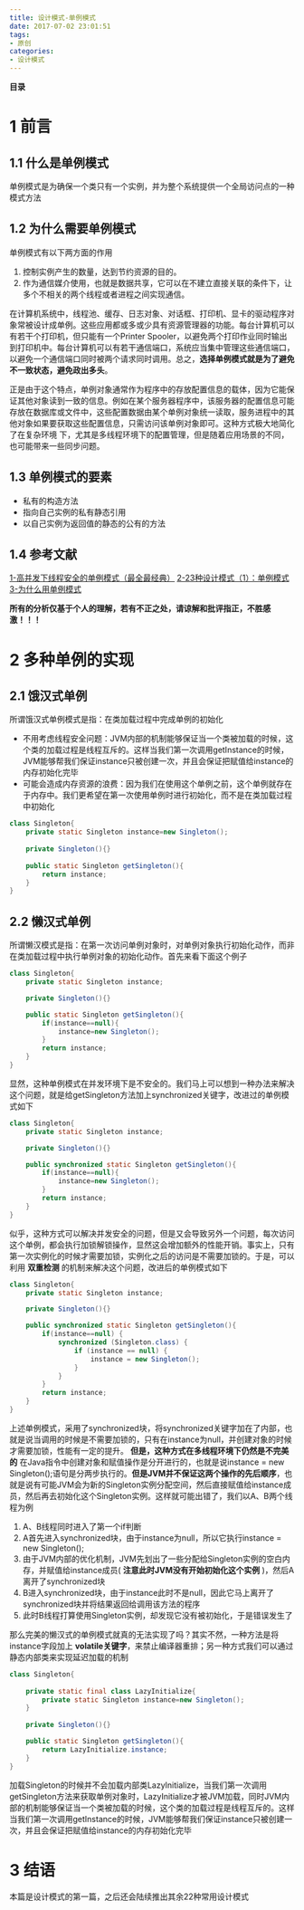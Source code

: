 ```yaml
---
title: 设计模式-单例模式
date: 2017-07-02 23:01:51
tags:
- 原创
categories:
- 设计模式
---
```


__目录__

<!-- toc -->
<!--more-->

# 1 前言

## 1.1 什么是单例模式

单例模式是为确保一个类只有一个实例，并为整个系统提供一个全局访问点的一种模式方法

## 1.2 为什么需要单例模式

单例模式有以下两方面的作用

1. 控制实例产生的数量，达到节约资源的目的。
2. 作为通信媒介使用，也就是数据共享，它可以在不建立直接关联的条件下，让多个不相关的两个线程或者进程之间实现通信。

在计算机系统中，线程池、缓存、日志对象、对话框、打印机、显卡的驱动程序对象常被设计成单例。这些应用都或多或少具有资源管理器的功能。每台计算机可以有若干个打印机，但只能有一个Printer Spooler，以避免两个打印作业同时输出到打印机中。每台计算机可以有若干通信端口，系统应当集中管理这些通信端口，以避免一个通信端口同时被两个请求同时调用。总之，__选择单例模式就是为了避免不一致状态，避免政出多头__。

正是由于这个特点，单例对象通常作为程序中的存放配置信息的载体，因为它能保证其他对象读到一致的信息。例如在某个服务器程序中，该服务器的配置信息可能存放在数据库或文件中，这些配置数据由某个单例对象统一读取，服务进程中的其他对象如果要获取这些配置信息，只需访问该单例对象即可。这种方式极大地简化了在复杂环境 下，尤其是多线程环境下的配置管理，但是随着应用场景的不同，也可能带来一些同步问题。
    
## 1.3 单例模式的要素

* 私有的构造方法
* 指向自己实例的私有静态引用
* 以自己实例为返回值的静态的公有的方法

## 1.4 参考文献

[1-高并发下线程安全的单例模式（最全最经典）](http://blog.csdn.net/cselmu9/article/details/51366946)
[2-23种设计模式（1）：单例模式](http://blog.csdn.net/zhengzhb/article/details/7331369)
[3-为什么用单例模式](http://blog.csdn.net/yn49782026/article/details/7732651)

__所有的分析仅基于个人的理解，若有不正之处，请谅解和批评指正，不胜感激！！！__

# 2 多种单例的实现

## 2.1 饿汉式单例

所谓饿汉式单例模式是指：在类加载过程中完成单例的初始化

* 不用考虑线程安全问题：JVM内部的机制能够保证当一个类被加载的时候，这个类的加载过程是线程互斥的。这样当我们第一次调用getInstance的时候，JVM能够帮我们保证instance只被创建一次，并且会保证把赋值给instance的内存初始化完毕
* 可能会造成内存资源的浪费：因为我们在使用这个单例之前，这个单例就存在于内存中。我们更希望在第一次使用单例时进行初始化，而不是在类加载过程中初始化
```Java
class Singleton{
    private static Singleton instance=new Singleton();
    
    private Singleton(){}
    
    public static Singleton getSingleton(){
        return instance;
    }
}
```

## 2.2 懒汉式单例

所谓懒汉模式是指：在第一次访问单例对象时，对单例对象执行初始化动作，而非在类加载过程中执行单例对象的初始化动作。首先来看下面这个例子
```Java
class Singleton{
    private static Singleton instance;

    private Singleton(){}

    public static Singleton getSingleton(){
        if(instance==null){
            instance=new Singleton();
        }
        return instance;
    }
}
```
显然，这种单例模式在并发环境下是不安全的。我们马上可以想到一种办法来解决这个问题，就是给getSingleton方法加上synchronized关键字，改进过的单例模式如下
```Java
class Singleton{
    private static Singleton instance;

    private Singleton(){}

    public synchronized static Singleton getSingleton(){
        if(instance==null){
            instance=new Singleton();
        }
        return instance;
    }
}
```
似乎，这种方式可以解决并发安全的问题，但是又会导致另外一个问题，每次访问这个单例，都会执行加锁解锁操作，显然这会增加额外的性能开销。事实上，只有第一次实例化的时候才需要加锁，实例化之后的访问是不需要加锁的。于是，可以利用 __双重检测__ 的机制来解决这个问题，改进后的单例模式如下
```Java
class Singleton{
    private static Singleton instance;

    private Singleton(){}

    public synchronized static Singleton getSingleton(){
        if(instance==null) {
            synchronized (Singleton.class) {
                if (instance == null) {
                    instance = new Singleton();
                }
            }
        }
        return instance;
    }
}
```
上述单例模式，采用了synchronized块，将synchronized关键字加在了内部，也就是说当调用的时候是不需要加锁的，只有在instance为null，并创建对象的时候才需要加锁，性能有一定的提升。 __但是，这种方式在多线程环境下仍然是不完美的__
在Java指令中创建对象和赋值操作是分开进行的，也就是说instance = new Singleton();语句是分两步执行的。__但是JVM并不保证这两个操作的先后顺序__，也就是说有可能JVM会为新的Singleton实例分配空间，然后直接赋值给instance成员，然后再去初始化这个Singleton实例。这样就可能出错了，我们以A、B两个线程为例

1. A、B线程同时进入了第一个if判断
2. A首先进入synchronized块，由于instance为null，所以它执行instance = new Singleton();
3. 由于JVM内部的优化机制，JVM先划出了一些分配给Singleton实例的空白内存，并赋值给instance成员( __注意此时JVM没有开始初始化这个实例__ )，然后A离开了synchronized块
4. B进入synchronized块，由于instance此时不是null，因此它马上离开了synchronized块并将结果返回给调用该方法的程序
5. 此时B线程打算使用Singleton实例，却发现它没有被初始化，于是错误发生了

那么完美的懒汉式的单例模式就真的无法实现了吗？其实不然，一种方法是将instance字段加上 __volatile关键字__，来禁止编译器重排；另一种方式我们可以通过静态内部类来实现延迟加载的机制
```Java
class Singleton{
    
    private static final class LazyInitialize{
        private static Singleton instance=new Singleton();
    }
    
    private Singleton(){}

    public static Singleton getSingleton(){
        return LazyInitialize.instance;
    }
}
```
加载Singleton的时候并不会加载内部类LazyInitialize，当我们第一次调用getSingleton方法来获取单例对象时，LazyInitialize才被JVM加载，同时JVM内部的机制能够保证当一个类被加载的时候，这个类的加载过程是线程互斥的。这样当我们第一次调用getInstance的时候，JVM能够帮我们保证instance只被创建一次，并且会保证把赋值给instance的内存初始化完毕

# 3 结语

本篇是设计模式的第一篇，之后还会陆续推出其余22种常用设计模式
